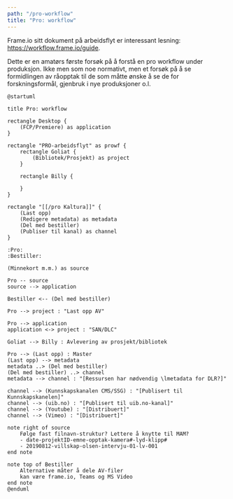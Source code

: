 ```yaml
---
path: "/pro-workflow"
title: "Pro: workflow"
---
```


Frame.io sitt dokument på arbeidsflyt er interessant lesning: https://workflow.frame.io/guide.

Dette er en amatørs første forsøk på å forstå en pro workflow under produksjon. Ikke men som noe normativt, men et forsøk på å se formidlingen av råopptak til de som måtte ønske å se de for forskningsformål, gjenbruk i nye produksjoner o.l.

```plantuml 
@startuml

title Pro: workflow

rectangle Desktop {
    (FCP/Premiere) as application
}

rectangle "PRO-arbeidsflyt" as prowf {
    rectangle Goliat {
        (Bibliotek/Prosjekt) as project
    }

    rectangle Billy {

    }
}

rectangle "[[/pro Kaltura]]" {
    (Last opp)
    (Redigere metadata) as metadata
    (Del med bestiller)
    (Publiser til kanal) as channel
}

:Pro:
:Bestiller:

(Minnekort m.m.) as source

Pro -- source
source --> application

Bestiller <-- (Del med bestiller)

Pro --> project : "Last opp AV"

Pro --> application
application <-> project : "SAN/DLC"

Goliat --> Billy : Avlevering av prosjekt/bibliotek

Pro --> (Last opp) : Master
(Last opp) --> metadata
metadata ..> (Del med bestiller)
(Del med bestiller) ..> channel
metadata --> channel : "[Ressursen har nødvendig \lmetadata for DLR?]"

channel --> (Kunnskapskanalen CMS/SSG) : "[Publisert til Kunnskapskanelen]"
channel --> (uib.no) : "[Publisert til uib.no-kanal]"
channel --> (Youtube) : "[Distribuert]"
channel --> (Vimeo) : "[Distribuert]"

note right of source
    Følge fast filnavn-struktur? Lettere å knytte til MAM?
    - date-projektID-emne-opptak-kamera#-lyd-klipp#
    - 20190812-villskap-olsen-intervju-01-lv-001
end note

note top of Bestiller 
    Alternative måter å dele AV-filer
    kan være frame.io, Teams og MS Video
end note
@enduml
```
